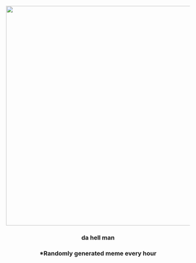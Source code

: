 <p align="center">
        <img src="https://i.redd.it/jnp2tzmbzio81.jpg" width="600" height="600">
        </p>
        <h3 align="center">da hell man</h3>
        <h3 align="center">*Randomly generated meme every hour</h3>
    